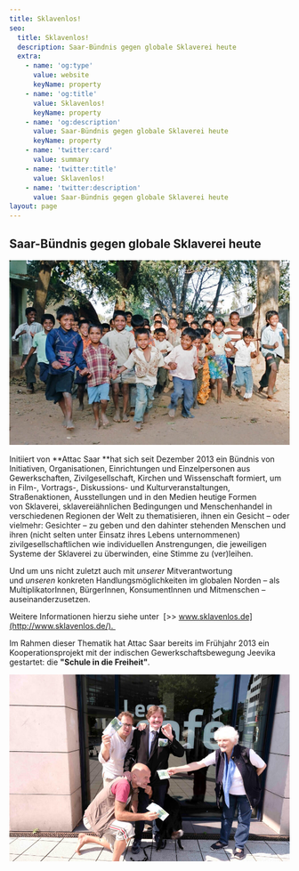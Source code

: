 ```yaml
---
title: Sklavenlos!
seo:
  title: Sklavenlos!
  description: Saar-Bündnis gegen globale Sklaverei heute
  extra:
    - name: 'og:type'
      value: website
      keyName: property
    - name: 'og:title'
      value: Sklavenlos!
      keyName: property
    - name: 'og:description'
      value: Saar-Bündnis gegen globale Sklaverei heute
      keyName: property
    - name: 'twitter:card'
      value: summary
    - name: 'twitter:title'
      value: Sklavenlos!
    - name: 'twitter:description'
      value: Saar-Bündnis gegen globale Sklaverei heute
layout: page
---
```

## Saar-Bündnis gegen globale Sklaverei heute
![Bündnis Sklavenlos!](/sklavenlos/images/BrueckenschuleIndien.jpg)

Initiiert von \*\*Attac Saar \*\*hat sich seit Dezember 2013 ein Bündnis von Initiativen, Organisationen, Einrichtungen und Einzelpersonen aus Gewerkschaften, Zivilgesellschaft, Kirchen und Wissenschaft formiert, um in Film-, Vortrags-, Diskussions- und Kulturveranstaltungen, Straßenaktionen, Ausstellungen und in den Medien heutige Formen von Sklaverei, sklavereiähnlichen Bedingungen und Menschenhandel in verschiedenen Regionen der Welt zu thematisieren, ihnen ein Gesicht – oder vielmehr: Gesichter – zu geben und den dahinter stehenden Menschen und ihren (nicht selten unter Einsatz ihres Lebens unternommenen) zivilgesellschaftlichen wie individuellen Anstrengungen, die jeweiligen Systeme der Sklaverei zu überwinden, eine Stimme zu (ver)leihen.

Und um uns nicht zuletzt auch mit *unserer* Mitverantwortung und *unseren* konkreten Handlungsmöglichkeiten im globalen Norden – als MultiplikatorInnen, BürgerInnen, KonsumentInnen und Mitmenschen – auseinanderzusetzen.

Weitere Informationen hierzu siehe unter  [>> www.sklavenlos.de](http://www.sklavenlos.de/). 

Im Rahmen dieser Thematik hat Attac Saar bereits im Frühjahr 2013 ein Kooperationsprojekt mit der indischen Gewerkschaftsbewegung Jeevika gestartet: die **"Schule in die Freiheit"**.

![Attak in Aktion](/ueber-uns/images/k2021_0821_11430400_990.jpg)